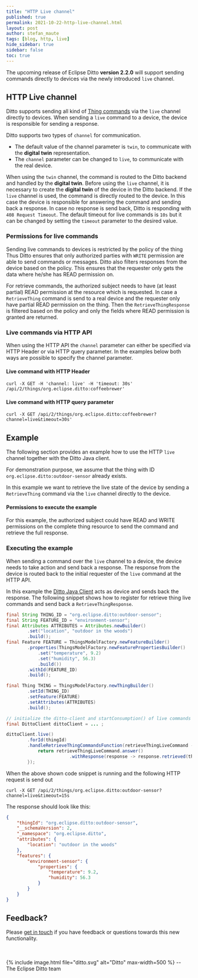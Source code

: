 ```yaml
---
title: "HTTP Live channel"
published: true
permalink: 2021-10-22-http-live-channel.html
layout: post
author: stefan_maute
tags: [blog, http, live]
hide_sidebar: true
sidebar: false
toc: true
---
```


The upcoming release of Eclipse Ditto **version 2.2.0** will support sending commands directly to devices via
the newly introduced `live` channel.

## HTTP Live channel
Ditto supports sending all kind of [Thing commands](protocol-specification-things.md#commands) via
the `live` channel directly to devices.
When sending a `live` command to  a device, the device is responsible for sending a response.

Ditto supports two types of `channel` for communication.

* The default value of the channel parameter is `twin`, to communicate with the **digital twin** representation.
* The `channel` parameter can be changed to `live`, to communicate with the real device.

When using the `twin` channel, the command is routed to the Ditto backend and handled by the **digital twin**.
Before using the `live` channel, it is necessary to create the **digital twin** of the device in the 
Ditto backend.
If the `live` channel is used, the command is directly routed to the device. In this case the device is 
responsible for answering the command and sending back a response. In case no response is send back, Ditto 
is responding with `408 Request Timeout`. The default timeout for live commands is `10s` but it can be
changed by setting the `timeout` parameter to the desired value.

### Permissions for live commands

Sending live commands to devices is restricted by the policy of the thing
Thus Ditto ensures that only authorized parties with `WRITE` permission are able to send commands or messages.
Ditto also filters responses from the device based on the policy. This ensures that the requester only gets the data
where he/she has READ permission on.

For retrieve commands, the authorized subject needs to have (at least partial) READ permission at the resource which 
is requested. In case a `RetrieveThing` command is send to a real device and the requester only have partial READ 
permission on the thing. Then the `RetrieveThingResponse` is filtered based on the policy and only the fields where
READ permission is granted are returned.

### Live commands via HTTP API
When using the HTTP API the `channel` parameter can either be specified via HTTP Header or via HTTP query parameter.
In the examples below both ways are possible to specify the channel parameter.

#### Live command with HTTP Header
```
curl -X GET -H 'channel: live' -H 'timeout: 30s' /api/2/things/org.eclipse.ditto:coffeebrewer'
```

#### Live command with HTTP query parameter
```
curl -X GET /api/2/things/org.eclipse.ditto:coffeebrewer?channel=live&timeout=30s'
```

## Example
The following section provides an example how to use the HTTP `live` channel together with the Ditto Java client. 

For demonstration purpose, we assume that the thing with ID `org.eclipse.ditto:outdoor-sensor` already exists.

In this example we want to retrieve the live state of the device by sending a `RetrieveThing` command via
the `live` channel directly to the device.

#### Permissions to execute the example
For this example, the authorized subject could have READ and WRITE permissions on the complete thing resource to send
the command and retrieve the full response.

### Executing the example
When sending a command over the `live` channel to a device, the device needs to take action and send back a response.
The response from the device is routed back to the initial requester of the `live` command at the HTTP API.
 
In this example the [Ditto Java Client](client-sdk-java.html) acts as device and sends back the response.
The following snippet shows how to register for retrieve thing live commands and send back a `RetrieveThingResponse`. 

```java
final String THING_ID = "org.eclipse.ditto:outdoor-sensor";
final String FEATURE_ID = "environment-sensor";
final Attributes ATTRIBUTES = Attributes.newBuilder()
        .set("location", "outdoor in the woods")
        .build();
final Feature FEATURE = ThingsModelFactory.newFeatureBuilder()
        .properties(ThingsModelFactory.newFeaturePropertiesBuilder()
            .set("temperature", 9.2)
            .set("humidity", 56.3)
            .build())
        .withId(FEATURE_ID)
        .build();

final Thing THING = ThingsModelFactory.newThingBuilder()
        .setId(THING_ID)
        .setFeature(FEATURE)
        .setAttributes(ATTRIBUTES)
        .build();

// initialize the ditto-client and startConsumption() of live commands
final DittoClient dittoClient = ... ;

dittoClient.live()
        .forId(thingId)
        .handleRetrieveThingCommandsFunction(retrieveThingLiveCommand -> {
            return retrieveThingLiveCommand.answer()
                        .withResponse(response -> response.retrieved(thing));
        });
```

When the above shown code snippet is running and the following HTTP request is send out
```
curl -X GET /api/2/things/org.eclipse.ditto:outdoor-sensor?channel=live&timeout=15s
```

The response should look like this:
```json
{
    "thingId": "org.eclipse.ditto:outdoor-sensor",
    "__schemaVersion": 2,
    "_namespace": "org.eclipse.ditto",
    "attributes": {
        "location": "outdoor in the woods"
    },
    "features": {
        "environment-sensor": {
            "properties": {
                "temperature": 9.2,
                "humidity": 56.3
            }
        }
    }
}
```


## Feedback?

Please [get in touch](feedback.html) if you have feedback or questions towards this new functionality.

<br/>
<br/>
{% include image.html file="ditto.svg" alt="Ditto" max-width=500 %}
--<br/> 
The Eclipse Ditto team
